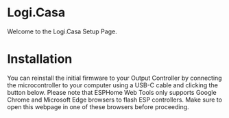 # Logi.Casa

Welcome to the Logi.Casa Setup Page.

# Installation

You can reinstall the initial firmware to your Output Controller by connecting the microcontroller to your computer using a USB-C cable and clicking the button below.
Please note that ESPHome Web Tools only supports Google Chrome and Microsoft Edge browsers to flash ESP controllers. Make sure to open this webpage in one of these browsers before proceeding.

<esp-web-install-button manifest="./manifest.json"></esp-web-install-button>

<script type="module" src="https://unpkg.com/esp-web-tools@9/dist/web/install-button.js?module"></script>
